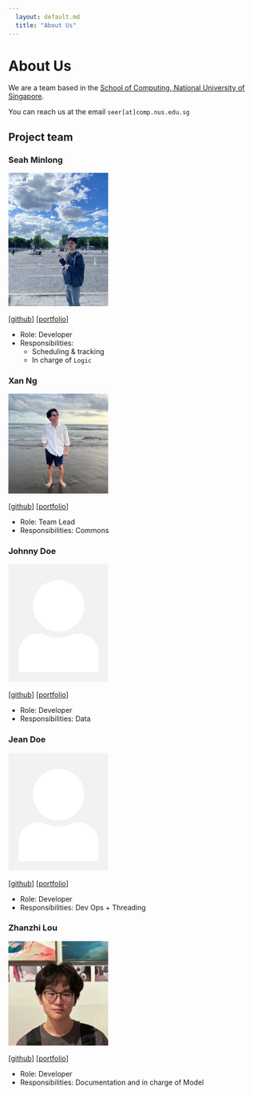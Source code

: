 ```yaml
---
  layout: default.md
  title: "About Us"
---
```


# About Us

We are a team based in the [School of Computing, National University of Singapore](http://www.comp.nus.edu.sg).

You can reach us at the email `seer[at]comp.nus.edu.sg`

## Project team

### Seah Minlong

<img src="images/seah-minlong.png" width="200px">

[[github](https://github.com/seah-minlong)]
[[portfolio](team/seah-minlong.md)]

* Role: Developer
* Responsibilities: 
  * Scheduling & tracking
  * In charge of `Logic`

### Xan Ng

<img src="images/voldiemort.png" width="200px">

[[github](http://github.com/voldiemort)]
[[portfolio](team/voldiemort.md)]

* Role: Team Lead
* Responsibilities: Commons

### Johnny Doe

<img src="images/johndoe.png" width="200px">

[[github](http://github.com/johndoe)] [[portfolio](team/johndoe.md)]

* Role: Developer
* Responsibilities: Data

### Jean Doe

<img src="images/johndoe.png" width="200px">

[[github](http://github.com/johndoe)]
[[portfolio](team/johndoe.md)]

* Role: Developer
* Responsibilities: Dev Ops + Threading

### Zhanzhi Lou

<img src="images/zzzlou.png" width="200px">

[[github](http://github.com/zzzlou)]
[[portfolio](team/zzzlou.md)]

* Role: Developer
* Responsibilities: Documentation and in charge of Model
